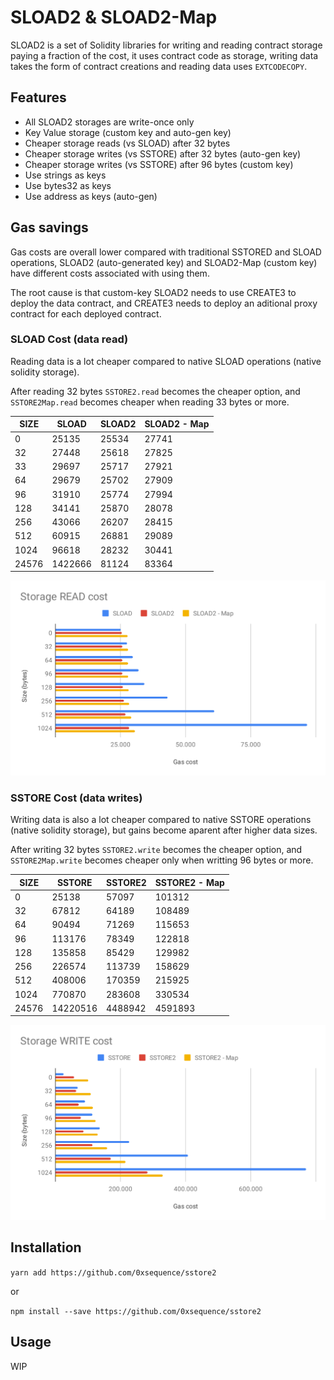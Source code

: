 # SLOAD2 & SLOAD2-Map

SLOAD2 is a set of Solidity libraries for writing and reading contract storage paying a fraction of the cost, it uses contract code as storage, writing data takes the form of contract creations and reading data uses `EXTCODECOPY`.

## Features

- All SLOAD2 storages are write-once only
- Key Value storage (custom key and auto-gen key)
- Cheaper storage reads (vs SLOAD) after 32 bytes
- Cheaper storage writes (vs SSTORE) after 32 bytes (auto-gen key)
- Cheaper storage writes (vs SSTORE) after 96 bytes (custom key)
- Use strings as keys
- Use bytes32 as keys
- Use address as keys (auto-gen)

## Gas savings

Gas costs are overall lower compared with traditional SSTORED and SLOAD operations, SLOAD2 (auto-generated key) and SLOAD2-Map (custom key) have different costs associated with using them.

The root cause is that custom-key SLOAD2 needs to use CREATE3 to deploy the data contract, and CREATE3 needs to deploy an aditional proxy contract for each deployed contract.

### SLOAD Cost (data read)

Reading data is a lot cheaper compared to native SLOAD operations (native solidity storage).

After reading 32 bytes `SSTORE2.read` becomes the cheaper option, and `SSTORE2Map.read` becomes cheaper when reading 33 bytes or more.

| SIZE  | SLOAD   | SLOAD2 | SLOAD2 - Map |
|-------|---------|--------|--------------|
|     0 |   25135 |  25534 |        27741 |
|    32 |   27448 |  25618 |        27825 |
|    33 |   29697 |  25717 |        27921 |
|    64 |   29679 |  25702 |        27909 |
|    96 |   31910 |  25774 |        27994 |
|   128 |   34141 |  25870 |        28078 |
|   256 |   43066 |  26207 |        28415 |
|   512 |   60915 |  26881 |        29089 |
|  1024 |   96618 |  28232 |        30441 |
| 24576 | 1422666 |  81124 |        83364 |

![SSTORE Cost](./images/sload_cost.svg)

### SSTORE Cost (data writes)

Writing data is also a lot cheaper compared to native SSTORE operations (native solidity storage), but gains become aparent after higher data sizes.

After writing 32 bytes `SSTORE2.write` becomes the cheaper option, and `SSTORE2Map.write` becomes cheaper only when writting 96 bytes or more.

| SIZE  | SSTORE   | SSTORE2 | SSTORE2 - Map |
|-------|----------|---------|---------------|
|     0 |    25138 |   57097 |        101312 |
|    32 |    67812 |   64189 |        108489 |
|    64 |    90494 |   71269 |        115653 |
|    96 |   113176 |   78349 |        122818 |
|   128 |   135858 |   85429 |        129982 |
|   256 |   226574 |  113739 |        158629 |
|   512 |   408006 |  170359 |        215925 |
|  1024 |   770870 |  283608 |        330534 |
| 24576 | 14220516 | 4488942 |       4591893 |

![SSTORE Cost](./images/sstore_cost.svg)

## Installation

`yarn add https://github.com/0xsequence/sstore2`

or

`npm install --save https://github.com/0xsequence/sstore2`

## Usage

WIP
